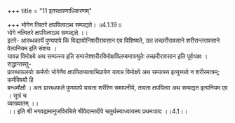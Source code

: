 +++
title = "11 इतरक्षपणाधिकरणम्"

+++
भोगेन त्वितरे क्षपयित्वाऽथ सम्पद्यते। ॥4.1.19॥  
भोगे नत्वितरे क्षपयित्वाऽथ सम्पद्यते ।।  
इतरे- आरब्धकार्ये पुण्यपापे किं विद्यायोनिशरीरावसान एव विशिष्यते, उत तच्छरीरावसाने शरीरान्तरावसाने वेत्यनियम इति संशयः ।   
यावन्न विमोक्ष्ये अथ सम्पत्स्य इति सम्पत्तेश्शरीरविमोक्षविलम्बमात्रश्रुतेः तच्छरीरावसान इति पूर्वःपक्षः । राद्धान्तस्तु-   
प्रारब्धफलयोः कर्मणोः भोगेनैव क्षपयितव्यत्वाभिप्रायेण यावन्न विमोक्ष्ये अथ सम्पत्स्य इत्युच्यते न शरीरमात्रम्; कर्मविषयौ हि   
बन्धमौक्षौ । अतः प्रारब्धफले पुण्यपापे यावता शरीरेण समापनीये, तावता क्षपयित्वा अथ सम्पद्यत इत्यनियम एव । सूत्रं च   
व्याख्यातम् ।।  
।। इति श्री भगवद्रामानुजविरचिते श्रीवेदान्तदीपे चतुर्थस्याध्यायस्य प्रथमःपादः ।।4.1।।